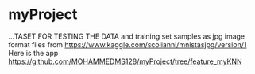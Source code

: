# myProject
…TASET FOR TESTING THE DATA and training set samples as jpg image format files from https://www.kaggle.com/scolianni/mnistasjpg/version/1
Here is the app 
https://github.com/MOHAMMEDMS128/myProject/tree/feature_myKNN
